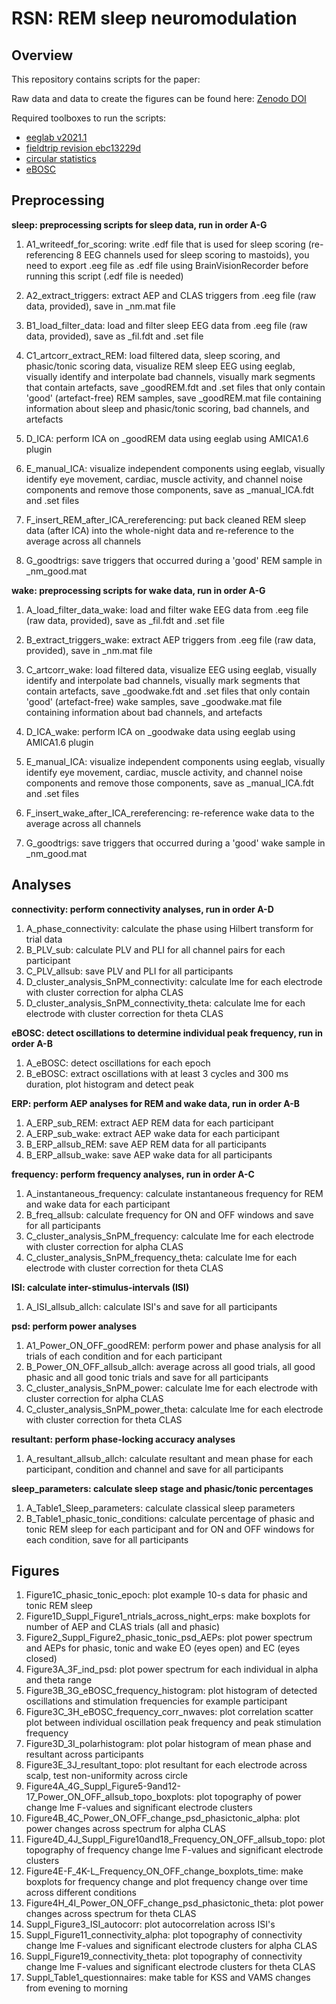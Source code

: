 # RSN: REM sleep neuromodulation


## Overview

This repository contains scripts for the paper:


Raw data and data to create the figures can be found here:
[Zenodo DOI](10.5281/zenodo.10663994)


Required toolboxes to run the scripts: 

- [eeglab v2021.1](https://sccn.ucsd.edu/eeglab/download.php)
- [fieldtrip revision ebc13229d](https://www.fieldtriptoolbox.org/) 
- [circular statistics](https://uk.mathworks.com/matlabcentral/fileexchange/10676-circular-statistics-toolbox-directional-statistics)
- [eBOSC](https://github.com/jkosciessa/eBOSC)


## Preprocessing

**sleep: preprocessing scripts for sleep data, run in order A-G**

1. A1_writeedf_for_scoring: write .edf file that is used for sleep scoring (re-referencing 8 EEG channels used for sleep scoring to mastoids), you need to export .eeg file as .edf file using BrainVisionRecorder before running this script (.edf file is needed)

2. A2_extract_triggers: extract AEP and CLAS triggers from .eeg file (raw data, provided), save in _nm.mat file

3. B1_load_filter_data: load and filter sleep EEG data from .eeg file (raw data, provided), save as _fil.fdt and .set file

4. C1_artcorr_extract_REM: load filtered data, sleep scoring, and phasic/tonic scoring data, visualize REM sleep EEG using eeglab, visually identify and interpolate bad channels, visually mark segments that contain artefacts, save _goodREM.fdt and .set files that only contain 'good' (artefact-free) REM samples, save _goodREM.mat file containing information about sleep and phasic/tonic scoring, bad channels, and artefacts

5. D_ICA: perform ICA on _goodREM data using eeglab using AMICA1.6 plugin

6. E_manual_ICA: visualize independent components using eeglab, visually identify eye movement, cardiac, muscle activity, and channel noise components and remove those components, save as _manual_ICA.fdt and .set files

7. F_insert_REM_after_ICA_rereferencing: put back cleaned REM sleep data (after ICA) into the whole-night data and re-reference to the average across all channels

8. G_goodtrigs: save triggers that occurred during a 'good' REM sample in _nm_good.mat


**wake: preprocessing scripts for wake data, run in order A-G**

1. A_load_filter_data_wake: load and filter wake EEG data from .eeg file (raw data, provided), save as _fil.fdt and .set file

2. B_extract_triggers_wake: extract AEP triggers from .eeg file (raw data, provided), save in _nm.mat file

3. C_artcorr_wake: load filtered data, visualize EEG using eeglab, visually identify and interpolate bad channels, visually mark segments that contain artefacts, save _goodwake.fdt and .set files that only contain 'good' (artefact-free) wake samples, save _goodwake.mat file containing information about bad channels, and artefacts

4. D_ICA_wake: perform ICA on _goodwake data using eeglab using AMICA1.6 plugin

5. E_manual_ICA: visualize independent components using eeglab, visually identify eye movement, cardiac, muscle activity, and channel noise components and remove those components, save as _manual_ICA.fdt and .set files

6. F_insert_wake_after_ICA_rereferencing: re-reference wake data to the average across all channels

7. G_goodtrigs: save triggers that occurred during a 'good' wake sample in _nm_good.mat


## Analyses

**connectivity: perform connectivity analyses, run in order A-D**
1. A_phase_connectivity: calculate the phase using Hilbert transform for trial data
2. B_PLV_sub: calculate PLV and PLI for all channel pairs for each participant
3. C_PLV_allsub: save PLV and PLI for all participants
4. D_cluster_analysis_SnPM_connectivity: calculate lme for each electrode with cluster correction for alpha CLAS
4. D_cluster_analysis_SnPM_connectivity_theta: calculate lme for each electrode with cluster correction for theta CLAS

**eBOSC: detect oscillations to determine individual peak frequency, run in order A-B**
1. A_eBOSC: detect oscillations for each epoch
2. B_eBOSC: extract oscillations with at least 3 cycles and 300 ms duration, plot histogram and detect peak

**ERP: perform AEP analyses for REM and wake data, run in order A-B**
1. A_ERP_sub_REM: extract AEP REM data for each participant
1. A_ERP_sub_wake: extract AEP wake data for each participant
2. B_ERP_allsub_REM: save AEP REM data for all participants
2. B_ERP_allsub_wake: save AEP wake data for all participants

**frequency: perform frequency analyses, run in order A-C**
1. A_instantaneous_frequency: calculate instantaneous frequency for REM and wake data for each participant
2. B_freq_allsub: calculate frequency for ON and OFF windows and save for all participants
3. C_cluster_analysis_SnPM_frequency:  calculate lme for each electrode with cluster correction for alpha CLAS
3. C_cluster_analysis_SnPM_frequency_theta: calculate lme for each electrode with cluster correction for theta CLAS

**ISI: calculate inter-stimulus-intervals (ISI)**
1. A_ISI_allsub_allch: calculate ISI's and save for all participants

**psd: perform power analyses**
1. A1_Power_ON_OFF_goodREM: perform power and phase analysis for all trials of each condition and for each participant
2. B_Power_ON_OFF_allsub_allch: average across all good trials, all good phasic and all good tonic trials and save for all participants
3. C_cluster_analysis_SnPM_power: calculate lme for each electrode with cluster correction for alpha CLAS
3. C_cluster_analysis_SnPM_power_theta: calculate lme for each electrode with cluster correction for theta CLAS

**resultant: perform phase-locking accuracy analyses**
1. A_resultant_allsub_allch: calculate resultant and mean phase for each participant, condition and channel and save for all participants

**sleep_parameters: calculate sleep stage and phasic/tonic percentages**
1. A_Table1_Sleep_parameters: calculate classical sleep parameters
2. B_Table1_phasic_tonic_conditions: calculate percentage of phasic and tonic REM sleep for each participant and for ON and OFF windows for each condition, save for all participants


## Figures

1. Figure1C_phasic_tonic_epoch: plot example 10-s data for phasic and tonic REM sleep
2. Figure1D_Suppl_Figure1_ntrials_across_night_erps: make boxplots for number of AEP and CLAS trials (all and phasic)
3. Figure2_Suppl_Figure2_phasic_tonic_psd_AEPs: plot power spectrum and AEPs for phasic, tonic and wake EO (eyes open) and EC (eyes closed)
4. Figure3A_3F_ind_psd: plot power spectrum for each individual in alpha and theta range
5. Figure3B_3G_eBOSC_frequency_histogram: plot histogram of detected oscillations and stimulation frequencies for example participant
6. Figure3C_3H_eBOSC_frequency_corr_nwaves: plot correlation scatter plot between individual oscillation peak frequency and peak stimulation frequency
7. Figure3D_3I_polarhistogram: plot polar histogram of mean phase and resultant across participants
8. Figure3E_3J_resultant_topo: plot resultant for each electrode across scalp, test non-uniformity across circle
9. Figure4A_4G_Suppl_Figure5-9and12-17_Power_ON_OFF_allsub_topo_boxplots: plot topography of power change lme F-values and significant electrode clusters
10. Figure4B_4C_Power_ON_OFF_change_psd_phasictonic_alpha: plot power changes across spectrum for alpha CLAS
11. Figure4D_4J_Suppl_Figure10and18_Frequency_ON_OFF_allsub_topo: plot topography of frequency change lme F-values and significant electrode clusters
12. Figure4E-F_4K-L_Frequency_ON_OFF_change_boxplots_time: make boxplots for frequency change and plot frequency change over time across different conditions
13. Figure4H_4I_Power_ON_OFF_change_psd_phasictonic_theta: plot power changes across spectrum for theta CLAS
14. Suppl_Figure3_ISI_autocorr: plot autocorrelation across ISI's
15. Suppl_Figure11_connectivity_alpha: plot topography of connectivity change lme F-values and significant electrode clusters for alpha CLAS
16. Suppl_Figure19_connectivity_theta: plot topography of connectivity change lme F-values and significant electrode clusters for theta CLAS
17. Suppl_Table1_questionnaires: make table for KSS and VAMS changes from evening to morning








